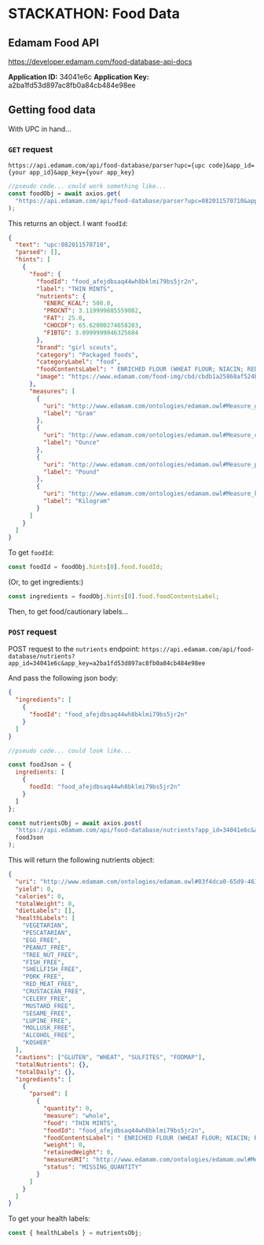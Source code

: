 # STACKATHON: Food Data

## Edamam Food API

https://developer.edamam.com/food-database-api-docs

**Application ID:** 34041e6c
**Application Key:** a2ba1fd53d897ac8fb0a84cb484e98ee

## Getting food data

With UPC in hand...

### `GET` request

`https://api.edamam.com/api/food-database/parser?upc={upc code}&app_id={your app_id}&app_key={your app_key}`

```javascript
//pseudo code... could work something like...
const foodObj = await axios.get(
  "https://api.edamam.com/api/food-database/parser?upc=082011570710&app_id=34041e6c&app_key=a2ba1fd53d897ac8fb0a84cb484e98ee"
);
```

This returns an object. I want `foodId`:

```json
{
  "text": "upc:082011570710",
  "parsed": [],
  "hints": [
    {
      "food": {
        "foodId": "food_afejdbsaq44wh8bklmi79bs5jr2n",
        "label": "THIN MINTS",
        "nutrients": {
          "ENERC_KCAL": 500.0,
          "PROCNT": 3.119999885559082,
          "FAT": 25.0,
          "CHOCDF": 65.62000274658203,
          "FIBTG": 3.0999999046325684
        },
        "brand": "girl scouts",
        "category": "Packaged foods",
        "categoryLabel": "food",
        "foodContentsLabel": " ENRICHED FLOUR (WHEAT FLOUR; NIACIN; REDUCED IRON; VITAMIN B1 [THIAMIN MONONITRATE]; VITAMIN B2 [RIBOFLAVIN]; FOLIC ACID); SUGAR; VEGETABLE OIL (PALM KERNEL; SOYBEAN AND PALM OIL); COCOA PROCESSED WITH ALKALI; CARAMEL COLOR; CONTAINS 2% OR LESS OF LEAVENING (BAKING SODA; MONOCALCIUM PHOSPHATE); COCOA; INVERT SUGAR; CORNSTARCH; SALT; SOY LECITHIN; NATURAL AND ARTIFICIAL FLAVORS; OIL OF PEPPERMINT. ",
        "image": "https://www.edamam.com/food-img/cbd/cbdb1a25868af524bb18cac40ce6e430.jpg"
      },
      "measures": [
        {
          "uri": "http://www.edamam.com/ontologies/edamam.owl#Measure_gram",
          "label": "Gram"
        },
        {
          "uri": "http://www.edamam.com/ontologies/edamam.owl#Measure_ounce",
          "label": "Ounce"
        },
        {
          "uri": "http://www.edamam.com/ontologies/edamam.owl#Measure_pound",
          "label": "Pound"
        },
        {
          "uri": "http://www.edamam.com/ontologies/edamam.owl#Measure_kilogram",
          "label": "Kilogram"
        }
      ]
    }
  ]
}
```

To get `foodId`:

```javascript
const foodId = foodObj.hints[0].food.foodId;
```

(Or, to get ingredients:)

```javascript
const ingredients = foodObj.hints[0].food.foodContentsLabel;
```

Then, to get food/cautionary labels...

### `POST` request

POST request to the `nutrients` endpoint: `https://api.edamam.com/api/food-database/nutrients?app_id=34041e6c&app_key=a2ba1fd53d897ac8fb0a84cb484e98ee`

And pass the following json body:

```json
{
  "ingredients": [
    {
      "foodId": "food_afejdbsaq44wh8bklmi79bs5jr2n"
    }
  ]
}
```

```javascript
//pseudo code... could look like...

const foodJson = {
  ingredients: [
    {
      foodId: "food_afejdbsaq44wh8bklmi79bs5jr2n"
    }
  ]
};

const nutrientsObj = await axios.post(
  "https://api.edamam.com/api/food-database/nutrients?app_id=34041e6c&app_key=a2ba1fd53d897ac8fb0a84cb484e98ee",
  foodJson
);
```

This will return the following nutrients object:

```json
{
  "uri": "http://www.edamam.com/ontologies/edamam.owl#03f4dca0-65d9-461f-8cd0-e7b123921135",
  "yield": 0,
  "calories": 0,
  "totalWeight": 0,
  "dietLabels": [],
  "healthLabels": [
    "VEGETARIAN",
    "PESCATARIAN",
    "EGG_FREE",
    "PEANUT_FREE",
    "TREE_NUT_FREE",
    "FISH_FREE",
    "SHELLFISH_FREE",
    "PORK_FREE",
    "RED_MEAT_FREE",
    "CRUSTACEAN_FREE",
    "CELERY_FREE",
    "MUSTARD_FREE",
    "SESAME_FREE",
    "LUPINE_FREE",
    "MOLLUSK_FREE",
    "ALCOHOL_FREE",
    "KOSHER"
  ],
  "cautions": ["GLUTEN", "WHEAT", "SULFITES", "FODMAP"],
  "totalNutrients": {},
  "totalDaily": {},
  "ingredients": [
    {
      "parsed": [
        {
          "quantity": 0,
          "measure": "whole",
          "food": "THIN MINTS",
          "foodId": "food_afejdbsaq44wh8bklmi79bs5jr2n",
          "foodContentsLabel": " ENRICHED FLOUR (WHEAT FLOUR; NIACIN; REDUCED IRON; VITAMIN B1 [THIAMIN MONONITRATE]; VITAMIN B2 [RIBOFLAVIN]; FOLIC ACID); SUGAR; VEGETABLE OIL (PALM KERNEL; SOYBEAN AND PALM OIL); COCOA PROCESSED WITH ALKALI; CARAMEL COLOR; CONTAINS 2% OR LESS OF LEAVENING (BAKING SODA; MONOCALCIUM PHOSPHATE); COCOA; INVERT SUGAR; CORNSTARCH; SALT; SOY LECITHIN; NATURAL AND ARTIFICIAL FLAVORS; OIL OF PEPPERMINT. ",
          "weight": 0,
          "retainedWeight": 0,
          "measureURI": "http://www.edamam.com/ontologies/edamam.owl#Measure_unit",
          "status": "MISSING_QUANTITY"
        }
      ]
    }
  ]
}
```

To get your health labels:

```javascript
const { healthLabels } = nutrientsObj;
```
